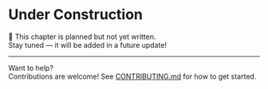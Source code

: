# Under Construction

🚧 This chapter is planned but not yet written.  
Stay tuned — it will be added in a future update!

---

Want to help?  
Contributions are welcome! See [CONTRIBUTING.md](../CONTRIBUTING.md) for how to get started.

